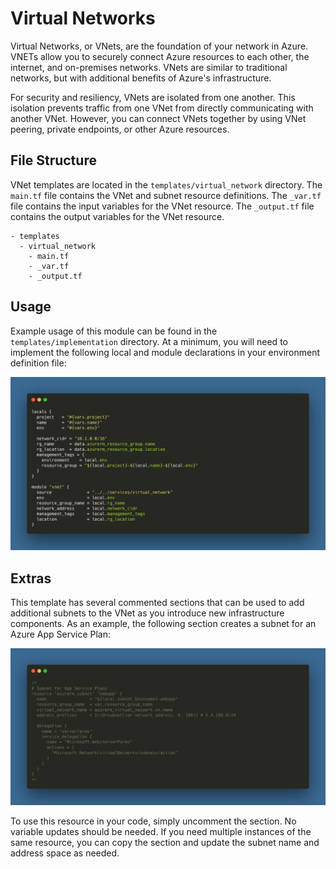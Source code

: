 # Virtual Networks

Virtual Networks, or VNets, are the foundation of your network in Azure. VNETs allow you to securely connect Azure resources to each other, the internet, and on-premises networks. VNets are similar to traditional networks, but with additional benefits of Azure's infrastructure.

For security and resiliency, VNets are isolated from one another. This isolation prevents traffic from one VNet from directly communicating with another VNet. However, you can connect VNets together by using VNet peering, private endpoints, or other Azure resources.


## File Structure
VNet templates are located in the `templates/virtual_network` directory. The `main.tf` file contains the VNet and subnet resource definitions. The `_var.tf` file contains the input variables for the VNet resource. The `_output.tf` file contains the output variables for the VNet resource.

```
- templates
  - virtual_network
    - main.tf
    - _var.tf
    - _output.tf
```

## Usage
Example usage of this module can be found in the `templates/implementation` directory. At a minimum, you will need to implement the following local and module declarations in your environment definition file:

![VNet Usage](../../assets/vnet_usage.png)

## Extras
This template has several commented sections that can be used to add additional subnets to the VNet as you introduce new infrastructure components. As an example, the following section creates a subnet for an Azure App Service Plan:

![App Service Subnet](../../assets/vnet_app_service_commented.png)

To use this resource in your code, simply uncomment the section. No variable updates should be needed. If you need multiple instances of the same resource, you can copy the section and update the subnet name and address space as needed.
